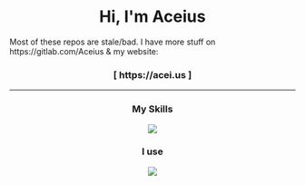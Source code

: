 <h1 align="center"> Hi, I'm Aceius </h1>
Most of these repos are stale/bad. I have more stuff on https://gitlab.com/Aceius & my website:
<h3 align="center"> [ https://acei.us ] </h3>
<hr />
<h3 align="center">My Skills</h3>
<p align="center">
  <img src="https://skillicons.dev/icons?i=html,css,js,jquery,nodejs,electron,vue,php&perline=50" />
</p>

<h3 align="center">I use</h3>
<p align="center">
  <img src="https://skillicons.dev/icons?i=linux,git,github,gitlab,vscode" />
</p>

